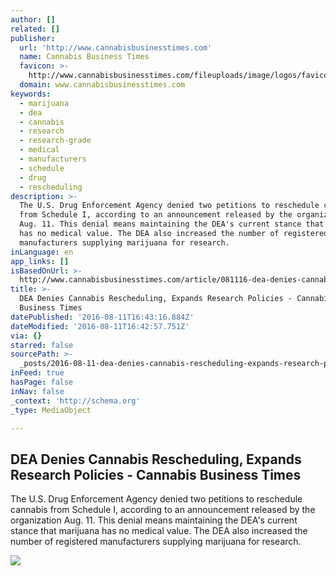 ```yaml
---
author: []
related: []
publisher:
  url: 'http://www.cannabisbusinesstimes.com'
  name: Cannabis Business Times
  favicon: >-
    http://www.cannabisbusinesstimes.com/fileuploads/image/logos/favicons/cbt.png
  domain: www.cannabisbusinesstimes.com
keywords:
  - marijuana
  - dea
  - cannabis
  - research
  - research-grade
  - medical
  - manufacturers
  - schedule
  - drug
  - rescheduling
description: >-
  The U.S. Drug Enforcement Agency denied two petitions to reschedule cannabis
  from Schedule I, according to an announcement released by the organization
  Aug. 11. This denial means maintaining the DEA's current stance that marijuana
  has no medical value. The DEA also increased the number of registered
  manufacturers supplying marijuana for research.
inLanguage: en
app_links: []
isBasedOnUrl: >-
  http://www.cannabisbusinesstimes.com/article/081116-dea-denies-cannabis-reschedule/
title: >-
  DEA Denies Cannabis Rescheduling, Expands Research Policies - Cannabis
  Business Times
datePublished: '2016-08-11T16:43:16.884Z'
dateModified: '2016-08-11T16:42:57.751Z'
via: {}
starred: false
sourcePath: >-
  _posts/2016-08-11-dea-denies-cannabis-rescheduling-expands-research-policies.md
inFeed: true
hasPage: false
inNav: false
_context: 'http://schema.org'
_type: MediaObject

---
```

<article style=""><h1>DEA Denies Cannabis Rescheduling, Expands Research Policies - Cannabis Business Times</h1><p>The U.S. Drug Enforcement Agency denied two petitions to reschedule cannabis from Schedule I, according to an announcement released by the organization Aug. 11. This denial means maintaining the DEA's current stance that marijuana has no medical value. The DEA also increased the number of registered manufacturers supplying marijuana for research.</p><img src="http://www.cannabisbusinesstimes.com/FileUploads/image/DEA-08112016.jpg?w=736&amp;h=414&amp;mode=crop" /></article>